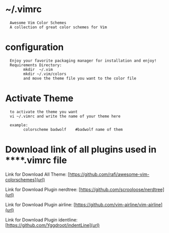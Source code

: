 
# ~/.vimrc

      Awesome Vim Color Schemes
      A collection of great color schemes for Vim

# configuration
      Enjoy your favorite packaging manager for installation and enjoy!
      Requirements Directory:
            mkdir  ~/.vim
            mkdir ~/.vim/colors
            and move the theme file you want to the color file

# Activate Theme
      to activate the theme you want
      vi ~/.vimrc and write the name of your theme here
      
      example:
            colorscheme badwolf    #badwolf name of them
      
# Download link of all plugins used in  ****.vimrc  file
Link for Download All Theme: [https://github.com/rafi/awesome-vim-colorschemes](url) 

Link for Download Plugin nerdtree: [https://github.com/scrooloose/nerdtree](url)

Link for Download Plugin airline: [https://github.com/vim-airline/vim-airline](url)

Link for Download Plugin  identline: [https://github.com/Yggdroot/indentLine](url)




